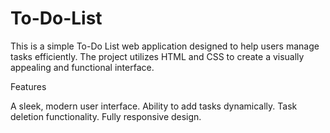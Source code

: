 # To-Do-List

This is a simple To-Do List web application designed to help users manage tasks efficiently. The project utilizes HTML and CSS to create a visually appealing and functional interface.

Features

A sleek, modern user interface.
Ability to add tasks dynamically.
Task deletion functionality.
Fully responsive design.
